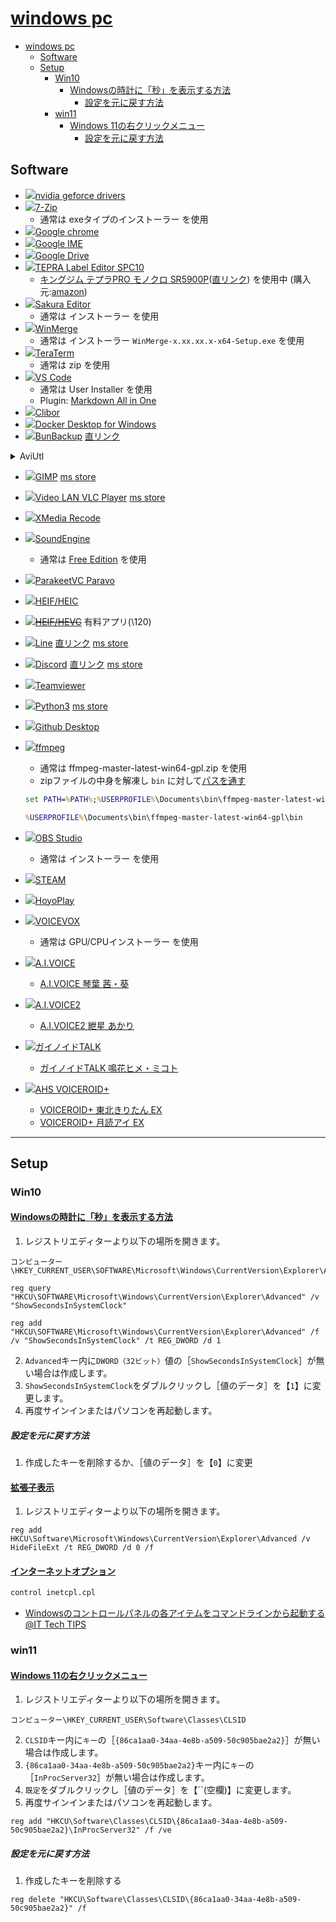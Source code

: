 # [windows pc](pc_windows.md)

- [windows pc](#windows-pc)
  - [Software](#software)
  - [Setup](#setup)
    - [Win10](#win10)
      - [Windowsの時計に「秒」を表示する方法](#windowsの時計に秒を表示する方法)
        - [設定を元に戻す方法](#設定を元に戻す方法)
    - [win11](#win11)
      - [Windows 11の右クリックメニュー](#windows-11の右クリックメニュー)
        - [設定を元に戻す方法](#設定を元に戻す方法-1)

## Software

- [![](https://www.google.com/s2/favicons?size=64&domain=https://www.nvidia.com/ja-jp/)nvidia geforce drivers](https://www.nvidia.com/ja-jp/geforce/drivers/)
- [![](https://www.google.com/s2/favicons?size=64&domain=https://7-zip.opensource.jp/download.html)7-Zip](https://7-zip.opensource.jp/download.html)
  - 通常は exeタイプのインストーラー を使用
- [![](https://www.google.com/s2/favicons?size=64&domain=https://www.google.com/chrome/)Google chrome](https://www.google.com/chrome)
- [![](https://www.google.com/s2/favicons?size=64&domain=https://tools.google.com/dlpage/japaneseinput/eula.html?platform=win)Google IME](https://tools.google.com/dlpage/japaneseinput/eula.html?platform=win)
- [![](https://www.google.com/s2/favicons?size=64&domain=https://www.google.com/intl/ja_jp/drive/download/)Google Drive](https://dl.google.com/drive-file-stream/GoogleDriveSetup.exe)
- [![](https://t2.gstatic.com/faviconV2?client=SOCIAL&type=FAVICON&fallback_opts=TYPE,SIZE,URL&url=https://www.kingjim.co.jp/&size=16)TEPRA Label Editor SPC10](https://www.kingjim.co.jp/download/tepra/labeleditor.html?open=tab-02&move=anc-01)
  - [キングジム テプラPRO モノクロ SR5900P](https://www.kingjim.co.jp/download/tepra/sr5900p/)([直リンク](https://www.kingjim.co.jp/resource-files/download/tepra/SPC10_306.zip)) を使用中 (購入元:[amazon](https://amzn.to/3QNRPH8))
- [![](https://www.google.com/s2/favicons?size=64&domain=https://sakura-editor.github.io/)Sakura Editor](https://github.com/sakura-editor/sakura/releases)
  - 通常は インストーラー を使用
- [![](https://www.google.com/s2/favicons?size=64&domain=https://winmerge.org/?lang=ja)WinMerge](https://winmerge.org/downloads/?lang=ja)
  - 通常は インストーラー `WinMerge-x.xx.xx.x-x64-Setup.exe` を使用
- [![](https://www.google.com/s2/favicons?size=64&domain=https://teratermproject.github.io/)TeraTerm](https://github.com/TeraTermProject/teraterm/releases)
  - 通常は zip を使用
- [![](https://www.google.com/s2/favicons?size=64&domain=https://code.visualstudio.com/)VS Code](https://code.visualstudio.com/)
  - 通常は User Installer を使用
  - Plugin: [Markdown All in One](https://qiita.com/eyuta/items/b1a53f3da8c5f8e7f41d)
- [![](https://www.google.com/s2/favicons?size=64&domain=https://chigusa-web.com/clibor/download/)Clibor](https://www.vector.co.jp/download/file/winnt/util/fh767948.html)
- [![](https://www.google.com/s2/favicons?size=64&domain=docker.com)Docker Desktop for Windows](https://docs.docker.com/desktop/install/windows-install/)
- [![](https://www.google.com/s2/favicons?size=64&domain=http://nagatsuki.la.coocan.jp/bunbackup/)BunBackup](https://forest.watch.impress.co.jp/library/software/bunbackup/) [直リンク](https://dforest.watch.impress.co.jp/library/b/bunbackup/11539/BunBackupS611.exe)

<details>

  <summary>AviUtl</summary>

  - [![](https://www.google.com/s2/favicons?size=64&domain=https://spring-fragrance.mints.ne.jp/aviutl/)AviUtl](https://spring-fragrance.mints.ne.jp/aviutl/)
  - [AviUtl](https://spring-fragrance.mints.ne.jp/aviutl/aviutl110.zip)
  - [拡張編集Plugin](https://spring-fragrance.mints.ne.jp/aviutl/exedit92.zip)
  - [Plugin sample (aviutl.info)](https://aviutl.info/plugins/#toc2)
  - [モーショントラッキング]()
    - [MotionTrackingMKⅡ](https://aviutl.info/motiontracking/)
      - [MotionTrackingMKⅡ-Release.7z](https://onedrive.live.com/?authkey=%21ABNo3i9YR5%5FdnT8&id=26840CDF9818EB8E%21434&cid=26840CDF9818EB8E)
  - [入力プラグイン]()
    - [L-SMASH Works](https://aviutl.info/l-smash-works/)
      - [L-SMASH Works](https://pop.4-bit.jp/?page_id=7929)
    - [InputPipePlugin](https://www.nicovideo.jp/watch/sm35585310)
      - [InputPipePlugin](https://github.com/amate/InputPipePlugin/releases/latest)
    - [AviUtlSvg](https://aviutl.info/svg/)
      - [AviUtlSvg](https://onedrive.live.com/?authkey=%21ABNo3i9YR5%5FdnT8&cid=26840CDF9818EB8E&id=26840CDF9818EB8E%21365&parId=26840CDF9818EB8E%21349&o=OneUp)
    - [SRT/ASS Subtitle Reader](https://www.nicovideo.jp/watch/sm24419941)
      - [SRT/ASS Subtitle Reader](https://onedrive.live.com/?cid=26840CDF9818EB8E&id=26840CDF9818EB8E%21411&parId=26840CDF9818EB8E%21410&o=OneUp)
  - [サムネイル表示]
    - [Aviutl プラグイン シークバー＋](https://aoytsk.blog.jp/aviutl/613302.html)
      - [Aviutl プラグイン シークバー＋](https://aoytsk.blog.jp/aviutl/seekbarx.zip)
  - [ごちゃまぜドロップス](https://x.com/oovch/status/699737247260606465)
    - [ごちゃまぜドロップス](https://github.com/oov/aviutl_oledd/releases)
  - [カット編集プラグイン](https://aviutl.info/cutedit/)
    - [CutEdit](http://aviutl.web.fc2.com/)
  - [拡張編集RAMプレビュー](https://www.nicovideo.jp/watch/sm32668490)
    - [拡張編集RAMプレビュー](https://github.com/oov/aviutl_rampreview/releases)
  - [VSTプラグイン](https://aviutl.info/vst/)
    - [VSTプラグイン](https://aviutl.info/vst/)
  - [Twitterの絵文字を使えるようにするヤツ](https://www.nicovideo.jp/watch/sm38772089)
    - [Twitterの絵文字を使えるようにするヤツ](https://www.nicovideo.jp/watch/sm38772089)
    - [前提: bridge.dll](https://github.com/oov/aviutl_bridge/releases)
  - [PSDToolKit](https://oov.github.io/aviutl_psdtoolkit/index.html)
    - [PSDToolKit](https://github.com/oov/aviutl_psdtoolkit/releases)

</details>

- [![](https://www.google.com/s2/favicons?size=64&domain=https://www.gimp.org/)GIMP](https://www.gimp.org/downloads/) [ms store](https://apps.microsoft.com/detail/xpdm27w10192q0?launch=true&mode=full&hl=ja-jp&gl=jp&ocid=bingstartsearch)
- [![](https://www.google.com/s2/favicons?size=64&domain=https://www.videolan.org/)Video LAN VLC Player](https://www.videolan.org/vlc/download-windows.html) [ms store](https://apps.microsoft.com/store/detail/XPDM1ZW6815MQM?ocid=pdpshare)
- [![](https://www.google.com/s2/favicons?size=64&domain=https://www.xmedia-recode.de/en/)XMedia Recode](https://www.xmedia-recode.de/en/download.php)
- [![](https://www.google.com/s2/favicons?size=64&domain=https://soundengine.jp/software/)SoundEngine](https://soundengine.jp/software/)
  - 通常は [Free Edition](https://soundengine.jp/software/download/soundengine_free_523_3.exe) を使用
- [![](https://www.google.com/s2/favicons?size=64&domain=https://parakeet-inc.com/)ParakeetVC Paravo](https://parakeet-inc.com/paravo#paravo-install)
- [![](https://www.google.com/s2/favicons?size=64&domain=https://apps.microsoft.com/)HEIF/HEIC](https://www.microsoft.com/ja-jp/p/heif-%E7%94%BB%E5%83%8F%E6%8B%A1%E5%BC%B5%E6%A9%9F%E8%83%BD/9pmmsr1cgpwg?activetab=pivot:overviewtab)
- ~~[![](https://www.google.com/s2/favicons?size=64&domain=https://apps.microsoft.com/)HEIF/HEVC](https://www.microsoft.com/ja-jp/p/%E3%83%87%E3%83%90%E3%82%A4%E3%82%B9%E8%A3%BD%E9%80%A0%E5%85%83%E3%81%8B%E3%82%89%E3%81%AE-hevc-%E3%83%93%E3%83%87%E3%82%AA%E6%8B%A1%E5%BC%B5%E6%A9%9F%E8%83%BD/9n4wgh0z6vhq?activetab=pivot:overviewtab)~~ 有料アプリ(\120)
- [![](https://www.google.com/s2/favicons?size=64&domain=https://pay.line.me/)Line](https://pay.line.me/portal/jp/apps/line) [直リンク](https://desktop.line-scdn.net/win/new/LineInst.exe) [ms store](https://apps.microsoft.com/store/detail/XPFCC4CD725961?ocid=pdpshare)
- [![](https://www.google.com/s2/favicons?size=64&domain=https://discord.com/)Discord](https://discord.com/) [直リンク](https://discord.com/api/downloads/distributions/app/installers/latest?channel=stable&platform=win&arch=x64) [ms store](https://apps.microsoft.com/store/detail/XPDC2RH70K22MN?ocid=pdpshare)
- [![](https://www.google.com/s2/favicons?size=64&domain=https://www.teamviewer.com/)Teamviewer](https://www.teamviewer.com/ja/download/windows/?utm_source=google&utm_medium=cpc&utm_campaign=jp%7Cb%7Cpr%7C23%7Cdec%7Ctv-core-brand-only-exact-sn%7Cnew%7Ct0%7C0&utm_content=Exact&utm_term=teamviewer)
- [![](https://www.google.com/s2/favicons?size=64&domain=https://www.python.org/)Python3](https://www.python.org/downloads/) [ms store](https://www.microsoft.com/store/productId/9NRWMJP3717K?ocid=pdpshare)
- [![](https://www.google.com/s2/favicons?size=64&domain=https://github.com)Github Desktop](https://central.github.com/deployments/desktop/desktop/latest/win32)
- [![](https://www.google.com/s2/favicons?size=64&domain=https://ffmpeg.org/)ffmpeg](https://github.com/BtbN/FFmpeg-Builds/releases)
  - 通常は ffmpeg-master-latest-win64-gpl.zip を使用
  - zipファイルの中身を解凍し `bin` に対して[パスを通す](https://taziku.co.jp/blog/windows-ffmpeg)

  ```cmd
  set PATH=%PATH%;%USERPROFILE%\Documents\bin\ffmpeg-master-latest-win64-gpl\bin
  ```
  
  ```cmd
  %USERPROFILE%\Documents\bin\ffmpeg-master-latest-win64-gpl\bin
  ```

- [![](https://www.google.com/s2/favicons?size=64&domain=https://obsproject.com/)OBS Studio](https://obsproject.com/ja/download)
  - 通常は インストーラー を使用
- [![](https://www.google.com/s2/favicons?size=64&domain=https://store.steampowered.com/)STEAM](https://store.steampowered.com/about/)
- [![](https://www.google.com/s2/favicons?size=64&domain=https://hoyoplay.hoyoverse.com/)HoyoPlay](https://sg-public-api.hoyoverse.com/event/download_porter/trace/hyp_global/hyphoyoverse/default?url=https%3A%2F%2Fhoyoplay.hoyoverse.com%2F%3Flang%3Dja-jp)
- [![](https://www.google.com/s2/favicons?size=64&domain=https://voicevox.hiroshiba.jp/)VOICEVOX](https://voicevox.hiroshiba.jp/)
  - 通常は GPU/CPUインストーラー を使用
- [![](https://www.google.com/s2/favicons?size=64&domain=https://aivoice.jp/)A.I.VOICE](https://aivoice.jp/member/storage/dl/editor/2.5.0/AIVoice2Editor.msi)
  - [A.I.VOICE 琴葉 茜・葵](https://aivoice.jp/member/downloads/all-in-one/kotonoha)
- [![](https://www.google.com/s2/favicons?size=64&domain=https://aivoice.jp/)A.I.VOICE2](https://aivoice.jp/member/storage/dl/editor/1.4.9/AIVoiceEditor.msi)
  - [A.I.VOICE2 紲星 あかり](https://aivoice.jp/member/mydownloads/character/KizunaAkari#aivoice2)
- [![](https://www.google.com/s2/favicons?size=64&domain=https://www.gynoid.co.jp/)ガイノイドTALK](https://www.gynoid.co.jp/)
  - [ガイノイドTALK 鳴花ヒメ・ミコト](https://www.gynoid.co.jp/items/view/19)
- [![](https://www.google.com/s2/favicons?size=64&domain=https://www.ah-soft.com/voiceroid/ai/)AHS VOICEROID+](https://www.ah-soft.com/mypage/)
  - [VOICEROID+ 東北きりたん EX](https://www.ah-soft.com/kiritan/)
  - [VOICEROID+ 月読アイ EX](https://www.ah-soft.com/voiceroid/ai/)

---

## Setup

### Win10

#### [Windowsの時計に「秒」を表示する方法](https://engrholiday.jp/win/surface-clock-second/)

1. レジストリエディターより以下の場所を開きます。

```reg
コンピューター\HKEY_CURRENT_USER\SOFTWARE\Microsoft\Windows\CurrentVersion\Explorer\Advanced
```

```reg
reg query "HKCU\SOFTWARE\Microsoft\Windows\CurrentVersion\Explorer\Advanced" /v "ShowSecondsInSystemClock"
```

```reg
reg add "HKCU\SOFTWARE\Microsoft\Windows\CurrentVersion\Explorer\Advanced" /f /v "ShowSecondsInSystemClock" /t REG_DWORD /d 1
```

2. `Advanced`キー内に`DWORD（32ビット）`値の［`ShowSecondsInSystemClock`］が無い場合は作成します。
3. `ShowSecondsInSystemClock`をダブルクリックし［値のデータ］を【`1`】に変更します。
4. 再度サインインまたはパソコンを再起動します。

##### 設定を元に戻す方法

1. 作成したキーを削除するか、［値のデータ］を【`0`】に変更

#### [拡張子表示]()

1. レジストリエディターより以下の場所を開きます。

```reg
reg add HKCU\Software\Microsoft\Windows\CurrentVersion\Explorer\Advanced /v HideFileExt /t REG_DWORD /d 0 /f
```

#### [インターネットオプション]()

```cmd
control inetcpl.cpl
```

- [Windowsのコントロールパネルの各アイテムをコマンドラインから起動する @IT Tech TIPS](https://atmarkit.itmedia.co.jp/ait/articles/0507/02/news016.html)

### win11

#### [Windows 11の右クリックメニュー](https://and-engineer.com/articles/Y6pL0xIAACIAbxZU/)

1. レジストリエディターより以下の場所を開きます。

```reg
コンピューター\HKEY_CURRENT_USER\Software\Classes\CLSID
```

2. `CLSID`キー内に`キー`の［`{86ca1aa0-34aa-4e8b-a509-50c905bae2a2}`］が無い場合は作成します。
3. `{86ca1aa0-34aa-4e8b-a509-50c905bae2a2}`キー内に`キー`の［`InProcServer32`］が無い場合は作成します。
4. `既定`をダブルクリックし［値のデータ］を【``(空欄)】に変更します。
5. 再度サインインまたはパソコンを再起動します。

```reg
reg add "HKCU\Software\Classes\CLSID\{86ca1aa0-34aa-4e8b-a509-50c905bae2a2}\InProcServer32" /f /ve
```

##### 設定を元に戻す方法

1. 作成したキーを削除する

```reg
reg delete "HKCU\Software\Classes\CLSID\{86ca1aa0-34aa-4e8b-a509-50c905bae2a2}" /f
```
